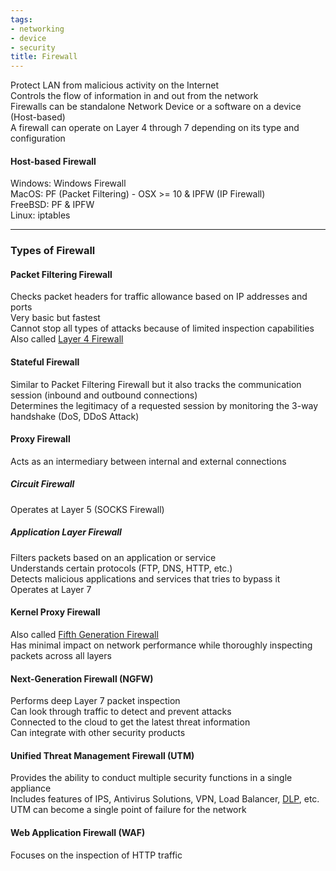 ```yaml
---
tags:
- networking
- device
- security
title: Firewall
---
```


Protect LAN from malicious activity on the Internet  
Controls the flow of information in and out from the network    
Firewalls can be standalone Network Device or a software on a device (Host-based)    
A firewall can operate on Layer 4 through 7 depending on its type and configuration

#### Host-based Firewall
Windows: Windows Firewall  
MacOS: PF (Packet Filtering) - OSX >= 10 & IPFW (IP Firewall)  
FreeBSD: PF & IPFW  
Linux: iptables

---

### Types of Firewall

#### Packet Filtering Firewall
Checks packet headers for traffic allowance based on IP addresses and ports  
Very basic but fastest  
Cannot stop all types of attacks because of limited inspection capabilities  
Also called <u>Layer 4 Firewall</u>

#### Stateful Firewall
Similar to Packet Filtering Firewall but it also tracks the communication session (inbound and outbound connections)  
Determines the legitimacy of a requested session by monitoring the 3-way handshake (DoS, DDoS Attack)

#### Proxy Firewall
Acts as an intermediary between internal and external connections  

##### Circuit Firewall
Operates at Layer 5 (SOCKS Firewall)  

##### Application Layer Firewall
Filters packets based on an application or service  
Understands certain protocols (FTP, DNS, HTTP, etc.)  
Detects malicious applications and services that tries to bypass it  
Operates at Layer 7

#### Kernel Proxy Firewall
Also called <u>Fifth Generation Firewall</u>  
Has minimal impact on network performance while thoroughly inspecting packets across all layers

#### Next-Generation Firewall (NGFW)
Performs deep Layer 7 packet inspection  
Can look through traffic to detect and prevent attacks  
Connected to the cloud to get the latest threat information  
Can integrate with other security products

#### Unified Threat Management Firewall (UTM)
Provides the ability to conduct multiple security functions in a single appliance  
Includes features of IPS, Antivirus Solutions, VPN, Load Balancer, [DLP](../../cyber-security/security-controls/data-protection/data-loss-prevention-dlp.md), etc.  
UTM can become a single point of failure for the network

#### Web Application Firewall (WAF)
Focuses on the inspection of HTTP traffic
